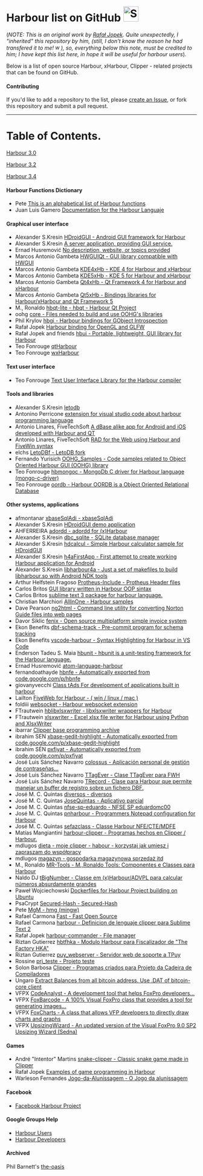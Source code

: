 # Harbour list on GitHub <img src="http://i.imgur.com/Cj4rMrS.gif" height="40" alt="Swimming Octocat" title="Games on GitHub">

(*NOTE: This is an original work by [Rafał Jopek](https://github.com/rjopek). Quite unexpectedly, I "inherited" this repository by him, (still, I don't know the reason he had transfered it to me! <img src="https://upload.wikimedia.org/wikipedia/commons/thumb/6/63/Twemoji2_1f914.svg/480px-Twemoji2_1f914.svg.png" height="15" width="15" alt="wondering" title="inheritance">), so, everything below this note, must be credited to him; I have kept this list here, in hope it will be useful for harbour users*). 


Below is a list of open source Harbour, xHarbour, Clipper - related projects that can be found on GitHub.


#### Contributing

If you'd like to add a repository to the list, please [create an Issue](https://github.com/rjopek/harbour-list/issues), or fork this repository and submit a pull request.

-------

# Table of Contents.

[Harbour 3.0](https://sourceforge.net/projects/harbour-project/files/)

[Harbour 3.2](https://github.com/harbour/core)

[Harbour 3.4](https://github.com/vszakats/harbour-core)

#### Harbour Functions Dictionary
- Pete [This is an alphabetical list of Harbour functions](https://github.com/Petewg/harbour-core/wiki)
- Juan Luis Gamero [Documentation for the Harbour Languaje](https://github.com/zgamero/sandbox/wiki)

#### Graphical user interface

- Alexander S.Kresin [HDroidGUI - Android GUI framework for Harbour](https://github.com/alkresin/HDroidGUI)
- Alexander S.Kresin [A server application, providing GUI service.](https://github.com/alkresin/guiserver)
- Ernad Husremović [No description, website, or topics provided](https://github.com/hernad/harbour_hwgui)
- Marcos Antonio Gambeta [HWGUIQt - GUI library compatible with HWGUI](https://github.com/marcosgambeta/HWGUIQt)
- Marcos Antonio Gambeta [KDE4xHb - KDE 4 for Harbour and xHarbour](https://github.com/marcosgambeta/KDE4xHb)
- Marcos Antonio Gambeta [KDE5xHb - KDE 5 for Harbour and xHarbour](https://github.com/marcosgambeta/KDE5xHb)
- Marcos Antonio Gambeta [Qt4xHb - Qt Framework 4 for Harbour and xHarbour](https://github.com/marcosgambeta/Qt4xHb)
- Marcos Antonio Gambeta [Qt5xHb - Bindings libraries for Harbour/xHarbour and Qt Framework 5](https://github.com/marcosgambeta/Qt5xHb)
- M., Ronaldo [hbqt-lite - hbqt - Harbour Qt Project](https://github.com/MRonaldo/hbqt-lite)
- oohg [core - Files needed to build and use OOHG's libraries](https://github.com/oohg/core)
- Phil Krylov [hbgi - Harbour bindings for GObject Introspection](https://github.com/tuffnatty/hbgi)
- Rafał Jopek [Harbour binding for OpenGL and GLFW](https://github.com/rjopek/hb-glfw)
- Rafał Jopek and friends [hbui - Portable, lightweight, GUI library for Harbour](https://github.com/rjopek/hbui)
- Teo Fonrouge [qtHarbour](https://github.com/tfonrouge/qtHarbour)
- Teo Fonrouge [wxHarbour](https://github.com/tfonrouge/wxHarbour/tree/master/wxHarbour)

#### Text user interface

- Teo Fonrouge [Text User Interface Library for the Harbour compiler](https://github.com/tfonrouge/HBTui)

#### Tools and libraries

- Alexander S.Kresin [letodb](https://github.com/alkresin/letodb)
- Antonino Perricone [extension for visual studio code about harbour programming language](https://github.com/APerricone/harbourCodeExtension)
- Antonio Linares, FiveTechSoft [A dBase alike app for Android and iOS developed with Harbour and QT](https://github.com/FiveTechSoft/fivetouch)
- Antonio Linares, FiveTechSoft [RAD for the Web using Harbour and FiveWin syntax](https://github.com/FiveTechSoft/fiveweb)
- elchs [LetoDBf - LetoDB fork](https://github.com/elchs/LetoDBf)
- Fernando Yurisich [OOHG_Samples - Code samples related to Object Oriented Harbour GUI (OOHG) library](https://github.com/fyurisich/OOHG_Samples)
- Teo Fonrouge [hbmongoc - MongoDb C driver for Harbour language (mongo-c-driver)](https://github.com/tfonrouge/hbmongoc)
- Teo Fonrouge [oordb - Harbour OORDB is a Object Oriented Relational Database](https://github.com/tfonrouge/oordb)

#### Other systems, applications

- afmontanar [xbaseSqlAdi - xbaseSqlAdi](https://github.com/afmontanar/xbaseSqlAdi)
- Alexander S.Kresin [HDroidGUI demo application](https://github.com/alkresin/hddemo)
- AHFERREIRA [adordd - adordd for (x)Harbour](https://github.com/AHFERREIRA/adordd)
- Alexander S.Kresin [dbc_sqlite - SQLite database manager](https://github.com/alkresin/dbc_sqlite)
- Alexander S.Kresin [hdcalcul - Simple Harbour calculator sample for HDroidGUI](https://github.com/alkresin/hdcalcul)
- Alexander S.Kresin [h4aFirstApp - First attempt to create working Harbour application for Android](https://github.com/alkresin/h4aFirstApp)
- Alexander S.Kresin [libharbour4a - Just a set of makefiles to build libharbour.so with Android NDK tools](https://github.com/alkresin/libharbour4a)
- Arthur Helfstein Fragoso [Protheus-Include - Protheus Header files](https://github.com/imsys/Protheus-Include)
- Carlos Britos [GUI library written in Harbour OOP sintax](https://github.com/asistex/ighoo)
- Carlos Britos [sublime text 3 package for harbour language.](https://github.com/asistex/Sublime-Text-harbour-Package)
- Christian Marchiori [AllInOne - Harbour samples](https://github.com/ChristianMarchiori/AllInOne)
- Dave Pearson [ng2html - Command line utility for converting Norton Guide files into web pages](https://github.com/davep/ng2html)
- Davor Siklic [fenix - Open source multiplatform simple invoice system](https://github.com/lynx68/fenix)
- Ekon Benefits [dbf-schema-track - Pre-commit program for schema tracking](https://github.com/ekonbenefits/dbf-schema-track)
- Ekon Benefits [vscode-harbour - Syntax Highlighting for Harbour in VS Code](https://github.com/ekonbenefits/vscode-harbour)
- Enderson Tadeu S. Maia [hbunit - hbunit is a unit-testing framework for the Harbour language.](https://github.com/endersonmaia/hbunit)
- Ernad Husremović [atom-language-harbour](https://github.com/hernad/atom-language-harbour)
- fernandoathayde [hbnfe - Automatically exported from code.google.com/p/hbnfe](https://github.com/fernandoathayde/hbnfe)
- giovanyvecchi [Class tAds For development of applications built in harbour](https://github.com/giovanyvecchi/tAdsGit)
- Lailton [FiveWeb for Harbour - ( win / linux / mac )](https://github.com/lailton)
- foldiii [websocket - Harbour websocket extension](https://github.com/foldiii/websocket)
- FTrautwein [hblibxlsxwriter - libxlsxwriter wrappers for Harbour](https://github.com/FTrautwein/hblibxlsxwriter)
- FTrautwein [xlsxwriter - Excel xlsx file writer for Harbour using Python and XlsxWriter](https://github.com/FTrautwein/xlsxwriter)
- ibarrar [Clipper base programming archive](https://github.com/ibarrar/clipper)
- ibrahim SEN [xbase-gedit-highlight - Automatically exported from code.google.com/p/xbase-gedit-highlight](https://github.com/promek/xbase-gedit-highlight)
- ibrahim SEN [pxfiyat - Automatically exported from code.google.com/p/pxfiyat](https://github.com/promek/pxfiyat)
- José Luis Sánchez Navarro [colossus - Aplicación personal de gestión de contraseñas... ](https://github.com/JoseluisSanchez/colossus)
- José Luis Sánchez Navarro [TTagEver - Clase TTagEver para FWH](https://github.com/JoseluisSanchez/TTagEver)
- José Luis Sánchez Navarro [TRecord - Clase para Harbour que permite manejar un buffer de registro sobre un fichero DBF.](https://github.com/JoseluisSanchez/TRecord)
- José M. C. Quintas [diversos  - diversos](https://github.com/JoseQuintas/diversos)
- José M. C. Quintas [JoseQuintas - Aplicativo parcial](https://github.com/JoseQuintas/JoseQuintas) 
- José M. C. Quintas [nfse-sp-eduardo - NFSE SP eduardomc00](https://github.com/JoseQuintas/nfse-sp-eduardo)
- José M. C. Quintas [pnharbour - Programmers Notepad configuration for Harbour](https://github.com/JoseQuintas/pnharbour)
- José M. C. Quintas [sefazclass - Classe Harbour NFE/CTE/MDFE](https://github.com/JoseQuintas/sefazclass)
- Matías Mangiantini [harbour-clipper - Programas hechos en Clipper / Harbour.](https://github.com/matiasm15/harbour-clipper)
- mdlugos [dieta - moje clipper - habour - korzystaj jak umiesz i zapraszam do współpracy](https://github.com/mdlugos/dieta)
- mdlugos [magazyn - gospodarka magazynowa sprzedaż itd](https://github.com/mdlugos/magazyn)
- M., Ronaldo [MR-Tools - M.,Ronaldo Tools: Componentes e Classes para Harbour](https://github.com/MRonaldo/MR-Tools)
- Naldo DJ [tBigNumber - Classe em (x)Harbour/ADVPL para calcular números absurdamente grandes](https://github.com/NaldoDj/tBigNumber)
- Paweł Wojciechowski [Dockerfiles for Harbour Project building on Ubuntu](https://github.com/felixd/docker-harbour)
- PsaCrypt [Secured-Hash - Secured-Hash](https://github.com/PsaCrypt/Secured-Hash)
- Pete [MgM - hmg (mingw)](https://github.com/Petewg/MgM)
- Rafael Carmona [Fast - Fast Open Source](https://github.com/rafathefull/Fast)
- Rafael Carmona [harbour - Definicion de lenguaje clipper para Sublime Text 2 ](https://github.com/rafathefull/harbour)
- Rafał Jopek [harbour-commander - File manager](https://github.com/rjopek/harbour-commander)
- Riztan Gutierrez [hbtfhka - Modulo Harbour para Fiscalizador de "The Factory HKA"](https://github.com/riztan/hbtfhka)
- Riztan Gutierrez [puy_webserver - Servidor web de soporte a TPuy](https://github.com/riztan/tpuy_webserver)
- Rossine [prj_teste - Projeto teste ](https://github.com/Rossine/prj_teste)
- Solon Barbosa [Clipper - Programas criados para Projeto da Cadeira de Compiladores](https://github.com/Solon97/Clipper)
- Ungaro [Extract Balances from all bitcoin address. Use .DAT of bitcoin-core client](https://github.com/ungaro59/Bitcoin-BlockChain-Balances-Extract)
- VFPX [CodeAnalyst - A development tool that helps FoxPro developers...](https://github.com/VFPX/CodeAnalyst)
- VFPX [FoxBarcode - A 100% Visual FoxPro class that provides a tool for generating images...](https://github.com/VFPX/FoxBarcode)
- VFPX [FoxCharts - A class that allows VFP developers to directly draw charts and graphs](https://github.com/VFPX/FoxCharts)
- VFPX [UpsizingWizard - An updated version of the Visual FoxPro 9.0 SP2 Upsizing Wizard (Sedna)](https://github.com/VFPX/UpsizingWizard)

#### Games

- André "Intentor" Martins [snake-clipper - Classic snake game made in Clipper](https://github.com/intentor/snake-clipper)
- Rafał Jopek [Examples of game programming in Harbour](https://github.com/rjopek/ASCII-Games)
- Warleson Fernandes [Jogo-da-Alunissagem - O Jogo da alunissagem](https://github.com/WarlesonFernandes/Jogo-da-Alunissagem)

#### Facebook 

- [Facebook Harbour Project](https://www.facebook.com/groups/harbour.project/)

#### Google Groups Help

- [Harbour Users](https://groups.google.com/forum/#!forum/harbour-users)
- [Harbour Developers](https://groups.google.com/forum/#!forum/harbour-devel)

#### Archived

Phil Barnett's [the-oasis](https://harbour.github.io/the-oasis/)

#
